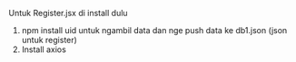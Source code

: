 Untuk Register.jsx di install dulu 
1. npm install uid untuk ngambil data dan nge push data ke db1.json (json untuk register)
2. Install axios
